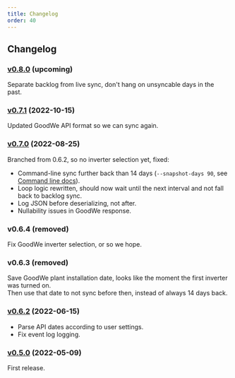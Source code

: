 ```yaml
---
title: Changelog
order: 40
---
```

## Changelog

### [v0.8.0]() (upcoming)
Separate backlog from live sync, don't hang on unsyncable days in the past.

### [v0.7.1](https://github.com/CodeCasterNL/PVBridge/releases/tag/v0.7.1) (2022-10-15)
Updated GoodWe API format so we can sync again.

### [v0.7.0](https://github.com/CodeCasterNL/PVBridge/releases/tag/v0.7.0) (2022-08-25)
Branched from 0.6.2, so no inverter selection yet, fixed:

* Command-line sync further back than 14 days (`--snapshot-days 90`, see [Command line docs](https://codecasternl.github.io/PVBridge/commandline.html)).
* Loop logic rewritten, should now wait until the next interval and not fall back to backlog sync.
* Log JSON before deserializing, not after.
* Nullability issues in GoodWe response.

### v0.6.4 (removed)
Fix GoodWe inverter selection, or so we hope.

### v0.6.3 (removed)
Save GoodWe plant installation date, looks like the moment the first inverter was turned on.  
Then use that date to not sync before then, instead of always 14 days back.

### [v0.6.2](https://github.com/CodeCasterNL/PVBridge/releases/tag/v0.6.2) (2022-06-15)
* Parse API dates according to user settings.
* Fix event log logging.

### [v0.5.0](https://github.com/CodeCasterNL/PVBridge/releases/tag/v0.5.0) (2022-05-09)
First release.
